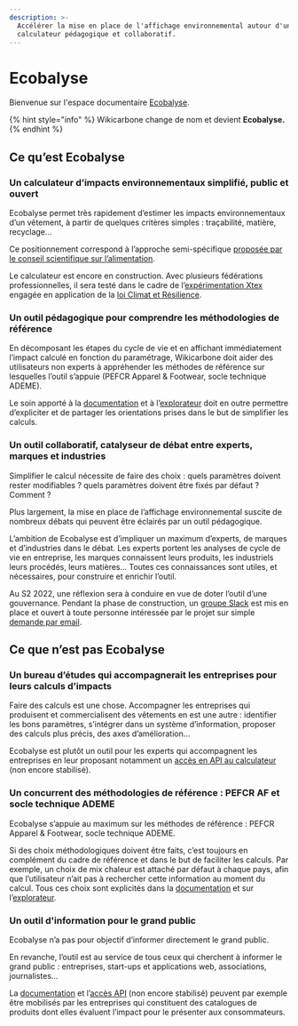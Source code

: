 ```yaml
---
description: >-
  Accélérer la mise en place de l'affichage environnemental autour d'un
  calculateur pédagogique et collaboratif.
---
```


# Ecobalyse

Bienvenue sur l'espace documentaire [Ecobalyse](https://wikicarbone.beta.gouv.fr/).

{% hint style="info" %}
Wikicarbone change de nom et devient **Ecobalyse.**
{% endhint %}

## Ce qu’est Ecobalyse

### Un calculateur d’**impacts environnementaux** simplifié, public et ouvert

Ecobalyse permet très rapidement d’estimer les impacts environnementaux d’un vêtement, à partir de quelques critères simples : traçabilité, matière, recyclage…

Ce positionnement correspond à l’approche semi-spécifique [proposée par le conseil scientifique sur l’alimentation](https://www.ademe.fr/sites/default/files/assets/documents/affichage-environnemental-produits-alimentairs-synthese-conseil-scientifique.pdf).

Le calculateur est encore en construction. Avec plusieurs fédérations professionnelles, il sera testé dans le cadre de l’[expérimentation Xtex](https://agirpourlatransition.ademe.fr/entreprises/aides-financieres/20210920/xtex2021-191) engagée en application de la [loi Climat et Résilience](https://www.legifrance.gouv.fr/loda/article\_lc/LEGIARTI000043957692?init=true\&page=1\&query=loi+climat+et+r%C3%A9silience\&searchField=ALL\&tab\_selection=all).

### Un outil **pédagogique** pour comprendre les **méthodologies de référence**

En décomposant les étapes du cycle de vie et en affichant immédiatement l’impact calculé en fonction du paramétrage, Wikicarbone doit aider des utilisateurs non experts à appréhender les méthodes de référence sur lesquelles l’outil s’appuie (PEFCR Apparel & Footwear, socle technique ADEME).

Le soin apporté à la [documentation](https://fabrique-numerique.gitbook.io/wikicarbone/) et à l’[explorateur](https://wikicarbone.beta.gouv.fr/#/explore) doit en outre permettre d’expliciter et de partager les orientations prises dans le but de simplifier les calculs.

### Un outil **collaboratif**, catalyseur de débat entre **experts, marques et industries**

Simplifier le calcul nécessite de faire des choix : quels paramètres doivent rester modifiables ? quels paramètres doivent être fixés par défaut ? Comment ?&#x20;

Plus largement, la mise en place de l’affichage environnemental suscite de nombreux débats qui peuvent être éclairés par un outil pédagogique.&#x20;

L’ambition de Ecobalyse est d’impliquer un maximum d’experts, de marques et d’industries dans le débat. Les experts portent les analyses de cycle de vie en entreprise, les marques connaissent leurs produits, les industriels leurs procédés, leurs matières… Toutes ces connaissances sont utiles, et nécessaires, pour construire et enrichir l’outil.

Au S2 2022, une réflexion sera à conduire en vue de doter l’outil d’une gouvernance. Pendant la phase de construction,  un [groupe Slack](https://wikicarbone.slack.com/) est mis en place et ouvert à toute personne intéressée par le projet sur simple [demande par email](mailto:wikicarbone@beta.gouv.fr?Subject=Slack).

## Ce que n’est pas Ecobalyse

### Un **bureau d’études** qui accompagnerait les entreprises pour leurs calculs d’impacts

Faire des calculs est une chose. Accompagner les entreprises qui produisent et commercialisent des vêtements en est une autre : identifier les bons paramètres, s’intégrer dans un système d’information, proposer des calculs plus précis, des axes d’amélioration…&#x20;

Ecobalyse est plutôt un outil pour les experts qui accompagnent les entreprises en leur proposant notamment un [accès en API au calculateur](https://wikicarbone.beta.gouv.fr/#/api) (non encore stabilisé).

### Un **concurrent des méthodologies de référence** : PEFCR AF et socle technique ADEME

Ecobalyse s’appuie au maximum sur les méthodes de référence : PEFCR Apparel & Footwear, socle technique ADEME.&#x20;

Si des choix méthodologiques doivent être faits, c’est toujours en complément du cadre de référence et dans le but de faciliter les calculs. Par exemple, un choix de mix chaleur est attaché par défaut à chaque pays, afin que l’utilisateur n’ait pas à rechercher cette information au moment du calcul. Tous ces choix sont explicités dans la [documentation](https://fabrique-numerique.gitbook.io/wikicarbone/) et sur l’[explorateur](https://wikicarbone.beta.gouv.fr/#/explore).

### Un outil d'information pour le **grand public**

Ecobalyse n’a pas pour objectif d’informer directement le grand public.&#x20;

En revanche, l’outil est au service de tous ceux qui cherchent à informer le grand public : entreprises, start-ups et applications web, associations, journalistes…&#x20;

La [documentation](https://fabrique-numerique.gitbook.io/wikicarbone/) et l’[accès API](https://wikicarbone.beta.gouv.fr/#/api) (non encore stabilisé) peuvent par exemple être mobilisés par les entreprises qui constituent des catalogues de produits dont elles évaluent l’impact pour le présenter aux consommateurs.
